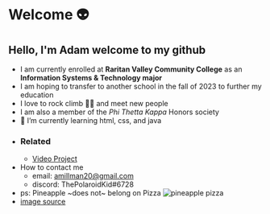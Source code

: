 # Welcome :alien:
## Hello, I'm Adam welcome to my github
- I am currently enrolled at **Raritan Valley Community College** as an **Information Systems & Technology major**
- I am hoping to transfer to another school in the fall of 2023 to further my education
- I love to rock climb :climbing_man: and meet new people
- I am also a member of the *Phi Thetta Kappa* Honors society
- 🌱 I’m currently learning html, css, and java
- ### Related
  -  [Video Project](https://www.youtube.com/watch?v=dQw4w9WgXcQ)
- How to contact me
  - email: amillman20@gmail.com
  - discord: ThePolaroidKid#6728
- ps: Pineapple ~does not~ belong on Pizza
![pineapple pizza](https://user-images.githubusercontent.com/94012533/188274025-1da54c3d-bae9-4dc1-bcf0-a63414315e6c.jpg)
- [image source](https://www.delicious.com.au/food-files/news-articles/article/pineapple-pizza-debate/ck2zRDvn)
